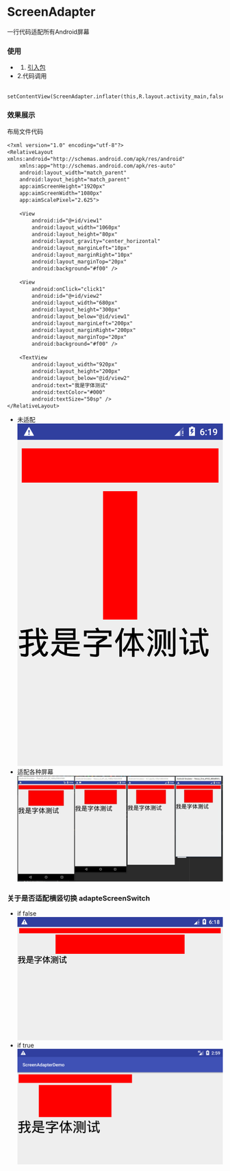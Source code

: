 # ScreenAdapter
一行代码适配所有Android屏幕
### 使用
- 1. [引入包](https://jitpack.io/#ReshapeDream/ScreenAdapter)
- 2.代码调用
```
 setContentView(ScreenAdapter.inflater(this,R.layout.activity_main,false));
```

### 效果展示
布局文件代码
```
<?xml version="1.0" encoding="utf-8"?>
<RelativeLayout xmlns:android="http://schemas.android.com/apk/res/android"
    xmlns:app="http://schemas.android.com/apk/res-auto"
    android:layout_width="match_parent"
    android:layout_height="match_parent"
    app:aimScreenHeight="1920px"
    app:aimScreenWidth="1080px"
    app:aimScalePixel="2.625">

    <View
        android:id="@+id/view1"
        android:layout_width="1060px"
        android:layout_height="80px"
        android:layout_gravity="center_horizontal"
        android:layout_marginLeft="10px"
        android:layout_marginRight="10px"
        android:layout_marginTop="20px"
        android:background="#f00" />

    <View
        android:onClick="click1"
        android:id="@+id/view2"
        android:layout_width="680px"
        android:layout_height="300px"
        android:layout_below="@id/view1"
        android:layout_marginLeft="200px"
        android:layout_marginRight="200px"
        android:layout_marginTop="20px"
        android:background="#f00" />

    <TextView
        android:layout_width="920px"
        android:layout_height="200px"
        android:layout_below="@id/view2"
        android:text="我是字体测试"
        android:textColor="#000"
        android:textSize="50sp" />
</RelativeLayout>
```
- 未适配
![未适配480x800](https://github.com/ReshapeDream/ScreenAdapter/blob/master/%E6%9C%AA%E9%80%82%E9%85%8D480x800.png)
- 适配各种屏幕
![适配各种屏幕](https://github.com/ReshapeDream/ScreenAdapter/blob/master/%E9%80%82%E9%85%8D%E5%90%84%E7%A7%8D%E5%B1%8F%E5%B9%95.jpg)
### 关于是否适配横竖切换 adapteScreenSwitch
- if false 
![false](https://github.com/ReshapeDream/ScreenAdapter/blob/master/%E6%A8%AA%E5%B1%8Ffalse.png)
- if true
![true](https://github.com/ReshapeDream/ScreenAdapter/blob/master/%E6%A8%AA%E5%B1%8Ftrue.png)
